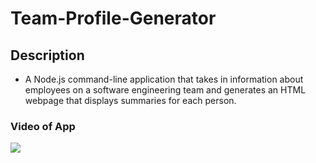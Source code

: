# Team-Profile-Generator

## Description

- A Node.js command-line application that takes in information about employees on a software engineering team and generates an HTML webpage that displays summaries for each person.

### Video of App


[![](http://img.youtube.com/vi/2Pby8VmFy_s/0.jpg)](http://www.youtube.com/watch?v=2Pby8VmFy_s "")

###
